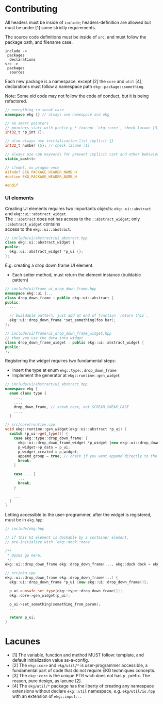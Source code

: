 # Contributing

All headers must be inside of `include`; headers-definition are allowed but must be under [1]
some strictly requirements. 

The source code definitions must be inside of `src`, and must follow the package path, and filename case.

```
include ->
 packages
  declarations
src ->
 packages
  sources
```

Each new package is a namespace, except [2] the `core` and `util` [4];  
declarations must follow a namespace path `ekg::package::something`.

Note: Some old code may not follow the code of conduct, but it is being refactored.

```cpp
// everything in sneak_case
namespace ekg {} // always use namespace and ekg

// no smart pointers
// pointers start with prefix p_* (except `ekg::core`, check lacune [3])
int32_t *p_int {};

// also always use initialization-list implicit {}
int32_t number {5}; // check lacune [1]

// always use cpp keywords for prevent implicit cast and other behaviors
static_cast<t>

// ifndef, no pragma once
#ifndef EKG_PACKAGE_HEADER_NAME_H
#define EKG_PACKAGE_HEADER_NAME_H

#endif
```

### UI elements

Creating UI elements requires two importants objects: `ekg::ui::abstract` and `ekg::ui::abstract_widget`.  
The `::abstract` does not has access to the `::abstract_widget`; only `::abstract_widget` contains  
access to the `ekg::ui::abstract`.

```cpp
// include/ui/abstract/ui_abstract.hpp
class ekg::ui::abstract_widget {
public:
  ekg::ui::abstract_widget *p_ui {};
};
```

E.g. creating a drop down frame UI element:
- Each setter method, must return the element instance (buildable pattern)

```cpp
// include/ui/frame ui_drop_down_frame.hpp
namespace ekg::ui {...
class drop_down_frame : public ekg::ui::abstract {
public:
  ...

  // buildable pattern, just add at end of function `return this`.
  ekg::ui::drop_down_frame *set_something(foo bar);
};

// include/ui/frame/ui_drop_down_frame_widget.hpp
// then you use the data into widget
class drop_down_frame_widget : public ekg::ui::abstract_widget {
public:
};
```

Registering the widget requires two fundamental steps: 
- Insert the type at enum `ekg::type::drop_down_frame`
- Implement the generator at `ekg::runtime::gen_widget`

```cpp
// include/ui/abstract/ui_abstract.hpp
namespace ekg {
  enum class type {
    ...,
    ...,
    drop_down_frame, // sneak_case, not SCREAM_SNEAK_CASE
    ...,
  }

// src/core/runtime.cpp
void ekg::runtime::gen_widget(ekg::ui::abstract *p_ui) {
  switch (p_ui->get_type()) {
    case ekg::type::drop_down_frame: {
      ekg::ui::drop_down_frame_widget *p_widget {new ekg::ui::drop_down_frame_widget()};
      p_widget->p_data = p_ui;
      p_widget_created = p_widget;
      append_group = true; // check if you want append directly to the frame
      break;
    }

    case ... {
      ...
      break;
    }

    ...
  }
}
```

Letting accessible to the user-programmer, after the widget is registered, must be in `ekg.hpp`:

```cpp
// include/ekg.hpp

// if this UI element is dockable by a container element,
// pre-initialize with `ekg::dock::none`.

/**
 * Docks go here.
 */
ekg::ui::drop_down_frame ekg::drop_down_frame(..., ekg::dock dock = ekg::dock::none);

// src/ekg.cpp
ekg::ui::drop_down_frame ekg::drop_down_frame(...) {
  ekg::ui::drop_down_frame *p_ui {new ekg::ui::drop_down_frame()};

  p_ui->unsafe_set_type(ekg::type::drop_down_frame());
  ekg::core->gen_widget(p_ui);

  p_ui->set_something(something_from_param);
  ...

  return p_ui;
}

```

# Lacunes
- [1] The variable, function and method MUST follow: template, and default initialization value as-a-config.
- [2] The `ekg::core` and `ekg/util/*` is user-programmer accessible, a fundamental part of code that do not require EKG techniques concepts. 
- [3] The `ekg::core` is the unique PTR wich does not has `p_` prefix. The reason, pure design, as lacune [2].
- [4] The `ekg/util/*` package has the liberty of creating any namespace extensions without declare `ekg::util` namespace, e.g. `ekg/util/io.hpp` with an extension of `ekg::input::`.